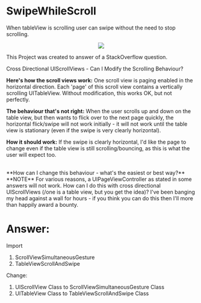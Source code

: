 SwipeWhileScroll
================

When tableView is scrolling user can swipe without the need to stop scrolling.



<p align="center"><img src="https://raw.github.com/rishi420/SwipeWhileScroll/master/github-assets/ScrollAndSwipe.gif"/></p>







This Project was created to answer of a StackOverflow question.

Cross Directional UIScrollViews - Can I Modify the Scrolling Behaviour?

**Here's how the scroll views work:** One scroll view is paging enabled in the horizontal direction. Each 'page' of this scroll view contains a vertically scrolling UITableView. Without modification, this works OK, but not perfectly. 

**The behaviour that's not right:** When the user scrolls up and down on the table view, but then wants to flick over to the next page quickly, the horizontal flick/swipe will not work initially - it will not work until the table view is stationary (even if the swipe is very clearly horizontal). 

**How it should work:** If the swipe is clearly horizontal, I'd like the page to change even if the table view is still scrolling/bouncing, as this is what the user will expect too. 

<br>
**How can I change this behaviour - what's the easiest or best way?**

<br>
**NOTE** For various reasons, a UIPageViewController as stated in some answers will not work. How can I do this with cross directional UIScrollViews (/one is a table view, but you get the idea)? I've been banging my head against a wall for hours - if you think you can do this then I'll more than happily award a bounty.



Answer:
================

Import 
1. ScrollViewSimultaneousGesture
2. TableViewScrollAndSwipe

Change:
1. UIScrollView Class to ScrollViewSimultaneousGesture Class
2. UITableView Class to TableViewScrollAndSwipe Class


